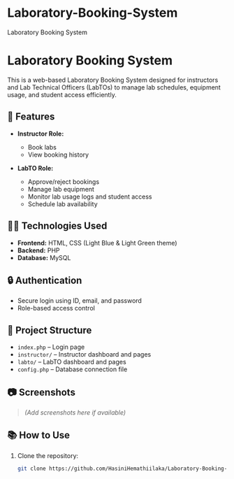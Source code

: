 # Laboratory-Booking-System
Laboratory Booking System
# Laboratory Booking System

This is a web-based Laboratory Booking System designed for instructors and Lab Technical Officers (LabTOs) to manage lab schedules, equipment usage, and student access efficiently.

## 🔑 Features

- **Instructor Role:**
  - Book labs
  - View booking history

- **LabTO Role:**
  - Approve/reject bookings
  - Manage lab equipment
  - Monitor lab usage logs and student access
  - Schedule lab availability

## 🧑‍💻 Technologies Used

- **Frontend:** HTML, CSS (Light Blue & Light Green theme)
- **Backend:** PHP
- **Database:** MySQL

## 🔒 Authentication

- Secure login using ID, email, and password
- Role-based access control

## 📁 Project Structure

- `index.php` – Login page
- `instructor/` – Instructor dashboard and pages
- `labto/` – LabTO dashboard and pages
- `config.php` – Database connection file

## 📷 Screenshots

> *(Add screenshots here if available)*

## 📚 How to Use

1. Clone the repository:
   ```bash
   git clone https://github.com/HasiniHemathiilaka/Laboratory-Booking-System.git
